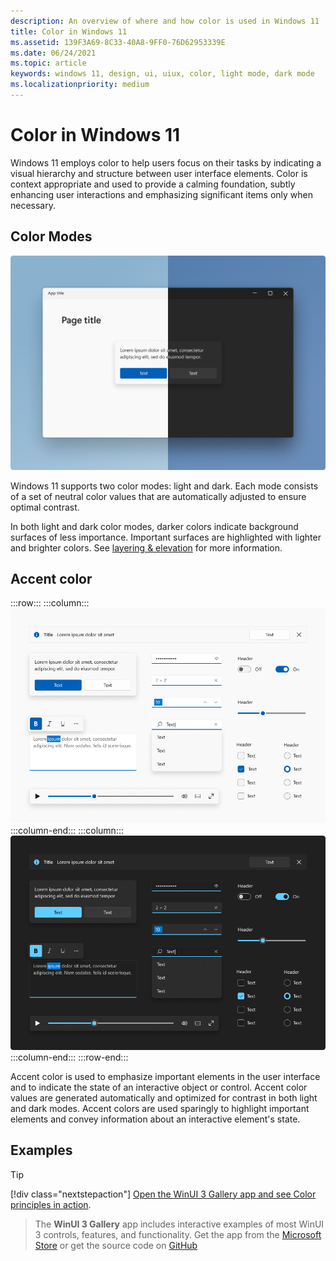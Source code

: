 ```yaml
---
description: An overview of where and how color is used in Windows 11
title: Color in Windows 11
ms.assetid: 139F3A69-8C33-40A8-9FF0-76D62953339E
ms.date: 06/24/2021
ms.topic: article
keywords: windows 11, design, ui, uiux, color, light mode, dark mode
ms.localizationpriority: medium
---
```


# Color in Windows 11

Windows 11 employs color to help users focus on their tasks by indicating a visual hierarchy and structure between user interface elements. Color is context appropriate and used to provide a calming foundation, subtly enhancing user interactions and emphasizing significant items only when necessary.

## Color Modes

![Color hero image](images/color_hero_1880.png)

Windows 11 supports two color modes: light and dark. Each mode consists of a set of neutral color values that are automatically adjusted to ensure optimal contrast.

In both light and dark color modes, darker colors indicate background surfaces of less importance. Important surfaces are highlighted with lighter and brighter colors. See [layering & elevation](layering.md) for more information.

## Accent color

:::row:::
    :::column:::
        ![Assorted controls in light mode](images/color_light_controls_940.png)
    :::column-end:::
    :::column:::
        ![Assorted controls in dark mode](images/color_dark_controls_940.png)
    :::column-end:::
:::row-end:::

Accent color is used to emphasize important elements in the user interface and to indicate the state of an interactive object or control. Accent color values are generated automatically and optimized for contrast in both light and dark modes. Accent colors are used sparingly to highlight important elements and convey information about an interactive element's state.

## Examples

> [!TIP]
> [!div class="nextstepaction"]
> [Open the WinUI 3 Gallery app and see Color principles in action](winui3gallery:/item/Colors).

> The **WinUI 3 Gallery** app includes interactive examples of most WinUI 3 controls, features, and functionality. Get the app from the [Microsoft Store](https://www.microsoft.com/store/productId/9P3JFPWWDZRC) or get the source code on [GitHub](https://github.com/microsoft/WinUI-Gallery)
